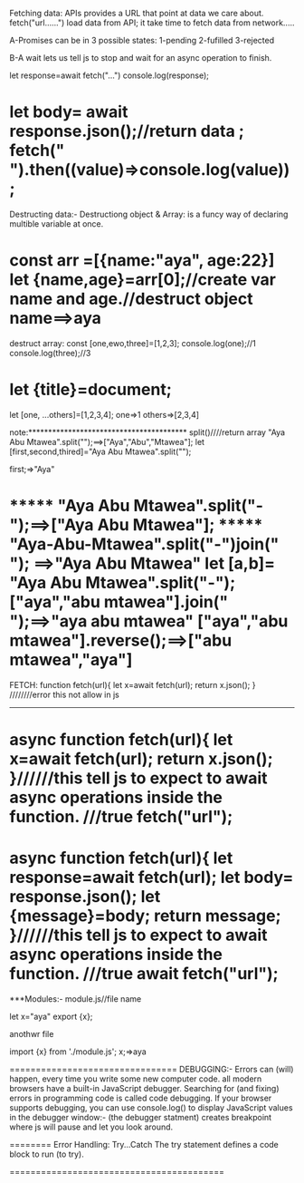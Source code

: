 Fetching data:
APIs provides a URL that point at data we care about.
fetch("url......") load data from API;
it take time to fetch data from network.....

A-Promises
can be in 3 possible states:
1-pending
2-fufilled
3-rejected

B-A wait 
lets us tell js to stop and wait for an async operation to finish.

let response=await fetch("...")
console.log(response);

let body= await response.json();//return data ;
fetch(" ").then((value)=>console.log(value));
===========================================================
Destructing data:-
Destructiong object & Array:
is a funcy way of declaring multible variable at once.

 const arr =[{name:"aya", age:22}]
 let {name,age}=arr[0];//create var name and age.//destruct object
 name==>aya
 ============================================================
 destruct array:
 const [one,ewo,three]=[1,2,3];
 console.log(one);//1
 console.log(three);//3

 let {title}=document;
================================
let [one, ...others]=[1,2,3,4];
one=>1
others=>[2,3,4]

note:****************************************
split()////return array
"Aya Abu Mtawea".split("");==>["Aya","Abu","Mtawea"];
let [first,second,thired]="Aya Abu Mtawea".split("");

first;=>"Aya"

***** "Aya Abu Mtawea".split("-");==>["Aya Abu Mtawea"];
***** "Aya-Abu-Mtawea".split("-")join(" "); ==>"Aya Abu Mtawea"
let [a,b]= "Aya Abu Mtawea".split("-");
["aya","abu mtawea"].join(" ");==>"aya abu mtawea"
["aya","abu mtawea"].reverse();==>["abu mtawea","aya"]
=========================================
FETCH:
function fetch(url){
let x=await fetch(url);
return x.json();
}
////////error this not allow in js

************
async function fetch(url){
let x=await fetch(url);
return x.json();
}//////this tell js to expect  to await async operations inside the function. 
 ///true 
 fetch("url");
==========================================================
async function fetch(url){
let response=await fetch(url);
let body= response.json();
let {message}=body;
return message;
}//////this tell js to expect  to await async operations inside the function. 
 ///true 
 await fetch("url");
===================================
***Modules:-
 module.js//file name
 
 let x="aya"
 export {x};

anothwr file 

import {x} from './module.js';
x;=>aya
 

================================
DEBUGGING:-
Errors can (will) happen, every time you write some new computer code.
all modern browsers have a built-in JavaScript debugger.
Searching for (and fixing) errors in programming code is called code debugging.
If your browser supports debugging, you can use console.log() to display JavaScript values in the debugger window:-
(the debugger statment) creates breakpoint where js will pause and let you look around.

========
Error Handling: Try...Catch
The try statement defines a code block to run (to try).











=========================================




















